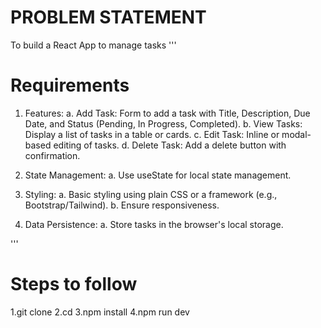 # PROBLEM STATEMENT

To build a React App to manage tasks
'''

# Requirements

1. Features: 
    a. Add Task: Form to add a task with Title, Description, Due Date, and  Status (Pending, In Progress, Completed). 
    b. View Tasks: Display a list of tasks in a table or cards. 
    c. Edit Task: Inline or modal-based editing of tasks. 
    d. Delete Task: Add a delete button with confirmation. 

2. State Management: 
            a. Use useState for local state management. 
3. Styling: 
            a. Basic styling using plain CSS or a framework (e.g., Bootstrap/Tailwind). b. Ensure responsiveness. 
4. Data Persistence: 
           a. Store tasks in the browser's local storage.

'''



# Steps to follow

1.git clone <github-url>
2.cd <directory-which-you-have-written>
3.npm install
4.npm run dev
